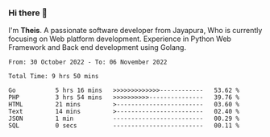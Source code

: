 ### Hi there 👋

I'm <b>Theis</b>. A passionate software developer from Jayapura, Who is currently focusing on Web platform development. Experience in Python Web Framework and Back end development using Golang.

 
 <!--START_SECTION:waka-->

```text
From: 30 October 2022 - To: 06 November 2022

Total Time: 9 hrs 50 mins

Go           5 hrs 16 mins   >>>>>>>>>>>>>------------   53.62 %
PHP          3 hrs 54 mins   >>>>>>>>>>---------------   39.76 %
HTML         21 mins         >------------------------   03.60 %
Text         14 mins         >------------------------   02.40 %
JSON         1 min           -------------------------   00.29 %
SQL          0 secs          -------------------------   00.11 %
```

<!--END_SECTION:waka-->
